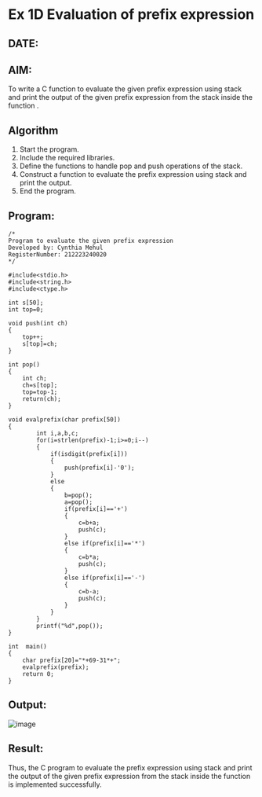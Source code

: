 # Ex 1D Evaluation of prefix expression
## DATE:
## AIM:
To write a C function to evaluate the given prefix expression using stack and print the output of the given prefix expression from the stack inside the function . 

## Algorithm
1. Start the program.
2. Include the required libraries.
3. Define the functions to handle pop and push operations of the stack.
4. Construct a function to evaluate the prefix expression using stack and print the output.
5. End the program.

## Program:
```
/*
Program to evaluate the given prefix expression
Developed by: Cynthia Mehul
RegisterNumber: 212223240020
*/

#include<stdio.h>
#include<string.h>
#include<ctype.h>

int s[50];
int top=0;

void push(int ch)
{
	top++;
	s[top]=ch;
}

int pop()
{
	int ch;
	ch=s[top];
	top=top-1;
	return(ch);
}

void evalprefix(char prefix[50])
{
    	int i,a,b,c;
    	for(i=strlen(prefix)-1;i>=0;i--)
    	{
    	    if(isdigit(prefix[i]))
    	    {
    	        push(prefix[i]-'0');
    	    }
    	    else
    	    {
    	        b=pop();
    	        a=pop();
    	        if(prefix[i]=='+')
    	        {
    	            c=b+a;
    	            push(c);
    	        }
    	        else if(prefix[i]=='*')
    	        {
    	            c=b*a;
    	            push(c);
    	        }
    	        else if(prefix[i]=='-')
    	        {
    	            c=b-a;
    	            push(c);
    	        }
    	    }
    	}
    	printf("%d",pop());
}

int  main()
{
    char prefix[20]="*+69-31*+";
    evalprefix(prefix);
	return 0;
}

```

## Output:

![image](https://github.com/user-attachments/assets/9a1dadaa-01fd-4a18-afd5-c703568e2e79)

## Result:
Thus, the C program to evaluate the prefix expression using stack and print the output of the given prefix expression from the stack inside the function is implemented successfully.
